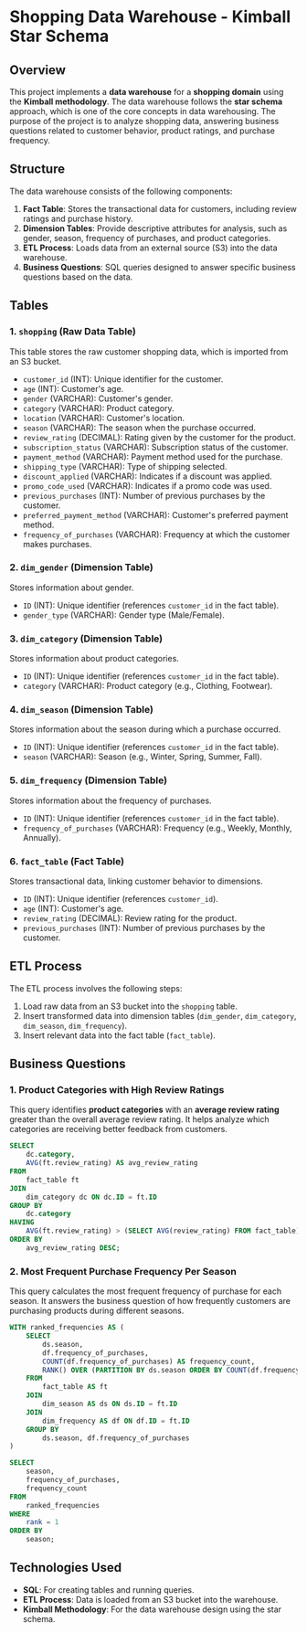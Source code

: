 # Shopping Data Warehouse - Kimball Star Schema

## Overview

This project implements a **data warehouse** for a **shopping domain** using the **Kimball methodology**. The data warehouse follows the **star schema** approach, which is one of the core concepts in data warehousing. The purpose of the project is to analyze shopping data, answering business questions related to customer behavior, product ratings, and purchase frequency.

## Structure

The data warehouse consists of the following components:

1. **Fact Table**: Stores the transactional data for customers, including review ratings and purchase history.
2. **Dimension Tables**: Provide descriptive attributes for analysis, such as gender, season, frequency of purchases, and product categories.
3. **ETL Process**: Loads data from an external source (S3) into the data warehouse.
4. **Business Questions**: SQL queries designed to answer specific business questions based on the data.

## Tables

### 1. `shopping` (Raw Data Table)

This table stores the raw customer shopping data, which is imported from an S3 bucket.

- `customer_id` (INT): Unique identifier for the customer.
- `age` (INT): Customer's age.
- `gender` (VARCHAR): Customer's gender.
- `category` (VARCHAR): Product category.
- `location` (VARCHAR): Customer's location.
- `season` (VARCHAR): The season when the purchase occurred.
- `review_rating` (DECIMAL): Rating given by the customer for the product.
- `subscription_status` (VARCHAR): Subscription status of the customer.
- `payment_method` (VARCHAR): Payment method used for the purchase.
- `shipping_type` (VARCHAR): Type of shipping selected.
- `discount_applied` (VARCHAR): Indicates if a discount was applied.
- `promo_code_used` (VARCHAR): Indicates if a promo code was used.
- `previous_purchases` (INT): Number of previous purchases by the customer.
- `preferred_payment_method` (VARCHAR): Customer's preferred payment method.
- `frequency_of_purchases` (VARCHAR): Frequency at which the customer makes purchases.

### 2. `dim_gender` (Dimension Table)

Stores information about gender.

- `ID` (INT): Unique identifier (references `customer_id` in the fact table).
- `gender_type` (VARCHAR): Gender type (Male/Female).

### 3. `dim_category` (Dimension Table)

Stores information about product categories.

- `ID` (INT): Unique identifier (references `customer_id` in the fact table).
- `category` (VARCHAR): Product category (e.g., Clothing, Footwear).

### 4. `dim_season` (Dimension Table)

Stores information about the season during which a purchase occurred.

- `ID` (INT): Unique identifier (references `customer_id` in the fact table).
- `season` (VARCHAR): Season (e.g., Winter, Spring, Summer, Fall).

### 5. `dim_frequency` (Dimension Table)

Stores information about the frequency of purchases.

- `ID` (INT): Unique identifier (references `customer_id` in the fact table).
- `frequency_of_purchases` (VARCHAR): Frequency (e.g., Weekly, Monthly, Annually).

### 6. `fact_table` (Fact Table)

Stores transactional data, linking customer behavior to dimensions.

- `ID` (INT): Unique identifier (references `customer_id`).
- `age` (INT): Customer's age.
- `review_rating` (DECIMAL): Review rating for the product.
- `previous_purchases` (INT): Number of previous purchases by the customer.

## ETL Process

The ETL process involves the following steps:

1. Load raw data from an S3 bucket into the `shopping` table.
2. Insert transformed data into dimension tables (`dim_gender`, `dim_category`, `dim_season`, `dim_frequency`).
3. Insert relevant data into the fact table (`fact_table`).

## Business Questions

### 1. Product Categories with High Review Ratings

This query identifies **product categories** with an **average review rating** greater than the overall average review rating. It helps analyze which categories are receiving better feedback from customers.

```sql
SELECT 
    dc.category, 
    AVG(ft.review_rating) AS avg_review_rating
FROM 
    fact_table ft
JOIN 
    dim_category dc ON dc.ID = ft.ID
GROUP BY 
    dc.category
HAVING 
    AVG(ft.review_rating) > (SELECT AVG(review_rating) FROM fact_table)
ORDER BY 
    avg_review_rating DESC;
```
### 2. Most Frequent Purchase Frequency Per Season
This query calculates the most frequent frequency of purchase for each season. It answers the business question of how frequently customers are purchasing products during different seasons.
```sql
WITH ranked_frequencies AS (
    SELECT 
        ds.season,
        df.frequency_of_purchases, 
        COUNT(df.frequency_of_purchases) AS frequency_count,
        RANK() OVER (PARTITION BY ds.season ORDER BY COUNT(df.frequency_of_purchases) DESC) AS rank
    FROM 
        fact_table AS ft 
    JOIN 
        dim_season AS ds ON ds.ID = ft.ID
    JOIN
        dim_frequency AS df ON df.ID = ft.ID
    GROUP BY 
        ds.season, df.frequency_of_purchases
)

SELECT 
    season, 
    frequency_of_purchases, 
    frequency_count
FROM 
    ranked_frequencies
WHERE 
    rank = 1
ORDER BY 
    season;
```
## Technologies Used

- **SQL**: For creating tables and running queries.
- **ETL Process**: Data is loaded from an S3 bucket into the warehouse.
- **Kimball Methodology**: For the data warehouse design using the star schema.

